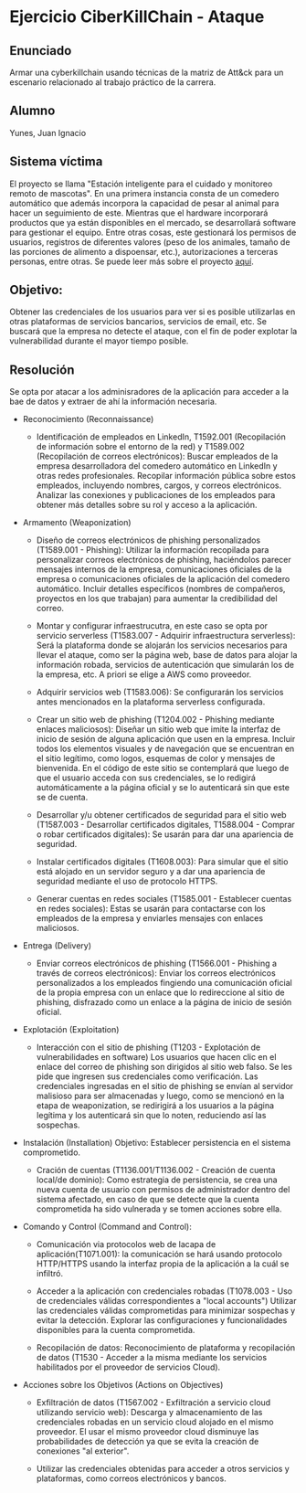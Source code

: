 # Ejercicio CiberKillChain - Ataque


## Enunciado

Armar una cyberkillchain usando técnicas de la matriz de Att&ck para un escenario relacionado al trabajo práctico de la carrera.


## Alumno
  Yunes, Juan Ignacio
  
## Sistema víctima
  El proyecto se llama "Estación inteligente para el cuidado y monitoreo remoto de mascotas". En una primera instancia consta de un comedero automático que además incorpora la capacidad de pesar al animal para hacer un seguimiento de este. Mientras que el hardware incorporará productos que ya están disponibles en el mercado, se desarrollará software para gestionar el equipo. Entre otras cosas, este gestionará los permisos de usuarios, registros de diferentes valores (peso de los animales, tamaño de las porciones de alimento a dispoensar, etc.), autorizaciones a terceras personas, entre otras. Se puede leer más sobre el proyecto [aquí](https://github.com/juan-ignacio-yunes/Plantilla-planificacion/blob/master/charter.pdf).
  
## Objetivo:
  Obtener las credenciales de los usuarios para ver si es posible utilizarlas en otras plataformas de servicios bancarios, servicios de email, etc. Se buscará que la empresa no detecte el ataque, con el fin de poder explotar la vulnerabilidad durante el mayor tiempo posible.

## Resolución
Se opta por atacar a los adminisradores de la aplicación para acceder a la bae de datos y extraer de ahí la información necesaria.

* Reconocimiento (Reconnaissance)

  * Identificación de empleados en LinkedIn, T1592.001 (Recopilación de información sobre el entorno de la red) y T1589.002 (Recopilación de correos electrónicos):
    Buscar empleados de la empresa desarrolladora del comedero automático en LinkedIn y otras redes profesionales.
    Recopilar información pública sobre estos empleados, incluyendo nombres, cargos, y correos electrónicos.
    Analizar las conexiones y publicaciones de los empleados para obtener más detalles sobre su rol y acceso a la aplicación.

* Armamento (Weaponization)

    * Diseño de correos electrónicos de phishing personalizados (T1589.001 - Phishing):
    Utilizar la información recopilada para personalizar correos electrónicos de phishing, haciéndolos parecer mensajes internos de la empresa, comunicaciones oficiales de la empresa o comunicaciones oficiales de la aplicación del comedero automático. Incluir detalles específicos (nombres de compañeros, proyectos en los que trabajan) para aumentar la credibilidad del correo.

  * Montar y configurar infraestrucutra, en este caso se opta por servicio serverless (T1583.007 - Adquirir infraestructura serverless):
    Será la plataforma donde se alojarán los servicios necesarios para llevar el ataque, como ser la página web, base de datos para alojar la información robada, servicios de autenticación que simularán los de la empresa, etc. A priori se elige a AWS como proveedor.

  * Adquirir servicios web (T1583.006):
    Se configurarán los servicios antes mencionados en la plataforma serverless configurada.
  
  * Crear un sitio web de phishing (T1204.002 - Phishing mediante enlaces maliciosos):
    Diseñar un sitio web que imite la interfaz de inicio de sesión de alguna aplicación que usen en la empresa.
    Incluir todos los elementos visuales y de navegación que se encuentran en el sitio legítimo, como logos, esquemas de color y mensajes de bienvenida. En el código de este sitio se contemplará que luego de que el usuario acceda con sus credenciales, se lo redigirá automáticamente a la página oficial y se lo autenticará sin que este se de cuenta.

  * Desarrollar y/u obtener certificados de seguridad para el sitio web (T1587.003 - Desarrollar certificados digitales, T1588.004 - Comprar o robar certificados digitales):
    Se usarán para dar una apariencia de seguridad.  
    
  * Instalar certificados digitales (T1608.003):
    Para simular que el sitio está alojado en un servidor seguro y a dar una apariencia de seguridad mediante el uso de protocolo HTTPS.

  * Generar cuentas en redes sociales (T1585.001 - Establecer cuentas en redes sociales):
    Estas se usarán para contactarse con los empleados de la empresa y enviarles mensajes con enlaces maliciosos.

* Entrega (Delivery)

  * Enviar correos electrónicos de phishing (T1566.001 - Phishing a través de correos electrónicos):
    Enviar los correos electrónicos personalizados a los empleados fingiendo una comunicación oficial de la propia empresa con un enlace que lo redireccione al sitio de phishing, disfrazado como un enlace a la página de inicio de sesión oficial.

* Explotación (Exploitation)

  * Interacción con el sitio de phishing (T1203 - Explotación de vulnerabilidades en software)
    Los usuarios que hacen clic en el enlace del correo de phishing son dirigidos al sitio web falso.
    Se les pide que ingresen sus credenciales como verificación.
    Las credenciales ingresadas en el sitio de phishing se envían al servidor malisioso para ser almacenadas y luego, como se mencionó en la etapa de weaponization, se redirigirá a los usuarios a la página legítima  y los autenticará sin que lo noten, reduciendo así las sospechas.

* Instalación (Installation)
Objetivo: Establecer persistencia en el sistema comprometido.

  * Cración de cuentas (T1136.001/T1136.002 - Creación de cuenta local/de dominio):
    Como estrategia de persistencia, se crea una nueva cuenta de usuario con permisos de administrador dentro del sistema afectado, en caso de que se detecte que la cuenta comprometida ha sido vulnerada y se tomen acciones sobre ella.

* Comando y Control (Command and Control): 

  * Comunicación via protocolos web de lacapa de aplicación(T1071.001): la comunicación se hará usando protocolo HTTP/HTTPS usando la interfaz propia de la aplicación a la cuál se infiltró.
    
  * Acceder a la aplicación con credenciales robadas (T1078.003 - Uso de credenciales válidas correspondientes a "local accounts")
    Utilizar las credenciales válidas comprometidas para minimizar sospechas y evitar la detección.
    Explorar las configuraciones y funcionalidades disponibles para la cuenta comprometida.

  * Recopilación de datos:
    Reconocimiento de plataforma y recopilación de datos (T1530 - Acceder a la misma mediante los servicios habilitados por el proveedor de servicios Cloud).

* Acciones sobre los Objetivos (Actions on Objectives)  

  * Exfiltración de datos (T1567.002 - Exfiltración a servicio cloud utilizando servicio web):
    Descarga y almacenamiento de las credenciales robadas en un servicio cloud alojado en el mismo proveedor. El usar el mismo proveedor cloud disminuye las probabilidades de detección ya que se evita la creación de conexiones "al exterior".
  
  * Utilizar las credenciales obtenidas para acceder a otros servicios y plataformas, como correos electrónicos y bancos.

    
